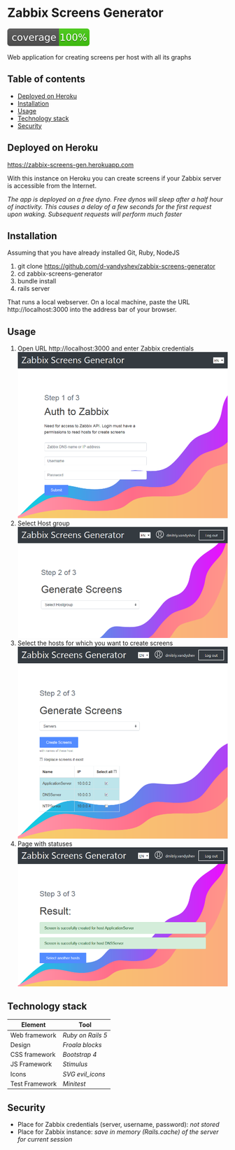 # Zabbix Screens Generator 

![Test coverage](https://github.com/d-vandyshev/zabbix-screens-generator/raw/master/coverage/coverage.svg?sanitize=true)

Web application for creating screens per host with all its graphs

## Table of contents

   * [Deployed on Heroku](#deployed-on-heroku)
   * [Installation](#installation)
   * [Usage](#usage)
   * [Technology stack](#technology-stack)
   * [Security](#security)

## Deployed on Heroku

https://zabbix-screens-gen.herokuapp.com

With this instance on Heroku you can create screens if your Zabbix server is accessible from the Internet.

_The app is deployed on a free dyno. Free dynos will sleep after a half hour of inactivity. This causes a delay of a few seconds for the first request upon waking. Subsequent requests will perform much faster_  

## Installation
 
Assuming that you have already installed Git, Ruby, NodeJS

1. git clone https://github.com/d-vandyshev/zabbix-screens-generator
1. cd zabbix-screens-generator
1. bundle install
1. rails server

That runs a local webserver. On a local machine, paste the URL http://localhost:3000 into the address bar of your browser.

## Usage

1. Open URL http://localhost:3000 and enter Zabbix credentials
![Zabbix Screen Generator - Login page](https://github.com/d-vandyshev/zabbix-screens-generator/blob/master/screenshots/Screen1_Login.png?raw=true)
1. Select Host group
![Zabbix Screen Generator - Select Hostgroup page](https://github.com/d-vandyshev/zabbix-screens-generator/blob/master/screenshots/Screen2_SelectHostgroup.png?raw=true)
1. Select the hosts for which you want to create screens
![Zabbix Screen Generator - Select Hosts page](https://github.com/d-vandyshev/zabbix-screens-generator/blob/master/screenshots/Screen3_CheckHosts.png?raw=true)
1. Page with statuses
![Zabbix Screen Generator - Select Hosts page](https://github.com/d-vandyshev/zabbix-screens-generator/blob/master/screenshots/Screen4_Result.png?raw=true)

## Technology stack

| Element        | Tool                  |
| -------------- | --------------------- |
| Web framework  | _Ruby on Rails 5_ |
| Design         | _Froala blocks_       |
| CSS framework  | _Bootstrap 4_         |
| JS Framework   | _Stimulus_            |
| Icons          | _SVG evil_icons_      |
| Test Framework | _Minitest_            |

## Security

* Place for Zabbix credentials (server, username, password): _not stored_
* Place for Zabbix instance: _save in memory (Rails.cache) of the server for current session_
